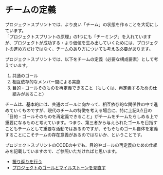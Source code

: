 # チームの定義

プロジェクトスプリントでは、より良い「チーム」の状態を作ることを大切にしています。\
「プロジェクトスプリントの原理」の1つにも「チーミング」を入れていますが、プロジェクトが成功する・より価値を生み出していくためには、プロジェクトの進め方だけではなく、チームのあり方についても考える必要があります。

プロジェクトスプリントでは、以下をチームの定義（必要な構成要素）として考えています。

1. 共通のゴール
2. 相互依存的なメンバー間による実施
3. 目的・ゴールそのものを再定義できること（もしくは、再定義するための仕組みがあること）

チームは、基本的には、共通のゴールに向かって、相互依存的な関係性の中で進めていくものですが、現代のチームの特徴を考える場合に、特に上記3点目の「目的・ゴールそのものを再定義できること」がチームをチームたらしめる上で重要になるものと考えています。つまり、第三者から与えられたゴールを目指すこともチームとして重要な活動ではあるのですが、そもそものゴール自体を定義することにこそチームの存在意義があるのではないか、ということです。

プロジェクトスプリントのCODEの中でも、目的やゴールの再定義のための仕組みを記載していますので、ご参照いただければと思います。

* [振り返りを行う](../../tutorial/section4-1.md)
* [プロジェクトのゴールとマイルストーンを見直す](../../tutorial/section4-2.md)
